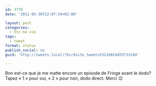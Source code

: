 ```yaml
---
id: 3770
date: '2011-03-30T22:07:34+02:00'

layout: post
categories:
  - Vis ma vie
tags:
  - tweet
format: status
publish_social: no
guid: 'http://tweets.local/?birdsite_tweet=53216824455733249'

---
```


Bon est-ce que je me matte encore un episode de Fringe avant le dodo? Tapez « 1 » pour oui, « 2 » pour non, dodo direct. Merci 😉